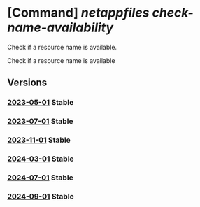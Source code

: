 # [Command] _netappfiles check-name-availability_

Check if a resource name is available.

Check if a resource name is available

## Versions

### [2023-05-01](/Resources/mgmt-plane/L3N1YnNjcmlwdGlvbnMve30vcHJvdmlkZXJzL21pY3Jvc29mdC5uZXRhcHAvbG9jYXRpb25zL3t9L2NoZWNrbmFtZWF2YWlsYWJpbGl0eQ==/2023-05-01.xml) **Stable**

<!-- mgmt-plane /subscriptions/{}/providers/microsoft.netapp/locations/{}/checknameavailability 2023-05-01 -->

### [2023-07-01](/Resources/mgmt-plane/L3N1YnNjcmlwdGlvbnMve30vcHJvdmlkZXJzL21pY3Jvc29mdC5uZXRhcHAvbG9jYXRpb25zL3t9L2NoZWNrbmFtZWF2YWlsYWJpbGl0eQ==/2023-07-01.xml) **Stable**

<!-- mgmt-plane /subscriptions/{}/providers/microsoft.netapp/locations/{}/checknameavailability 2023-07-01 -->

### [2023-11-01](/Resources/mgmt-plane/L3N1YnNjcmlwdGlvbnMve30vcHJvdmlkZXJzL21pY3Jvc29mdC5uZXRhcHAvbG9jYXRpb25zL3t9L2NoZWNrbmFtZWF2YWlsYWJpbGl0eQ==/2023-11-01.xml) **Stable**

<!-- mgmt-plane /subscriptions/{}/providers/microsoft.netapp/locations/{}/checknameavailability 2023-11-01 -->

### [2024-03-01](/Resources/mgmt-plane/L3N1YnNjcmlwdGlvbnMve30vcHJvdmlkZXJzL21pY3Jvc29mdC5uZXRhcHAvbG9jYXRpb25zL3t9L2NoZWNrbmFtZWF2YWlsYWJpbGl0eQ==/2024-03-01.xml) **Stable**

<!-- mgmt-plane /subscriptions/{}/providers/microsoft.netapp/locations/{}/checknameavailability 2024-03-01 -->

### [2024-07-01](/Resources/mgmt-plane/L3N1YnNjcmlwdGlvbnMve30vcHJvdmlkZXJzL21pY3Jvc29mdC5uZXRhcHAvbG9jYXRpb25zL3t9L2NoZWNrbmFtZWF2YWlsYWJpbGl0eQ==/2024-07-01.xml) **Stable**

<!-- mgmt-plane /subscriptions/{}/providers/microsoft.netapp/locations/{}/checknameavailability 2024-07-01 -->

### [2024-09-01](/Resources/mgmt-plane/L3N1YnNjcmlwdGlvbnMve30vcHJvdmlkZXJzL21pY3Jvc29mdC5uZXRhcHAvbG9jYXRpb25zL3t9L2NoZWNrbmFtZWF2YWlsYWJpbGl0eQ==/2024-09-01.xml) **Stable**

<!-- mgmt-plane /subscriptions/{}/providers/microsoft.netapp/locations/{}/checknameavailability 2024-09-01 -->
